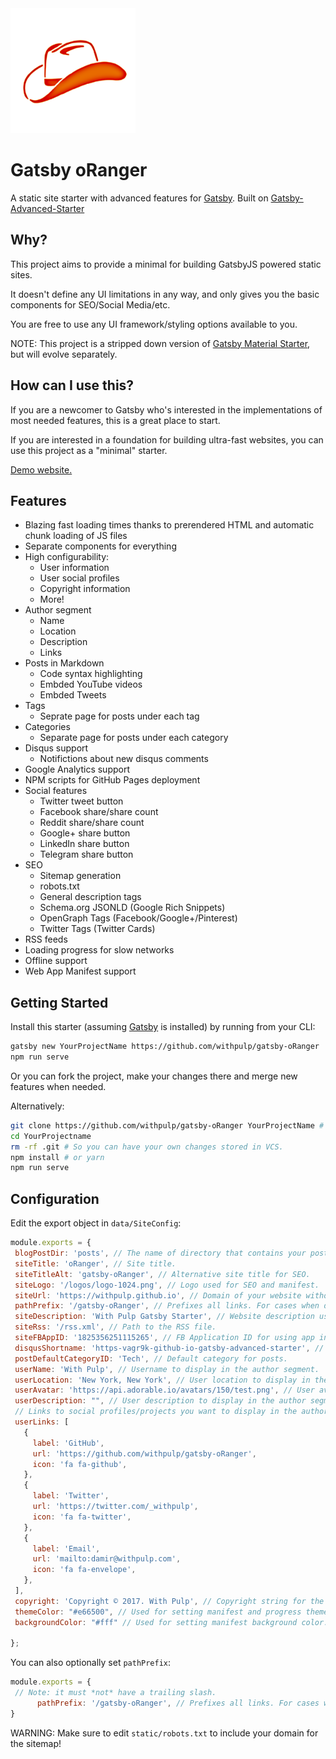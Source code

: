 <img src="static/logos/logo-1024.png" alt="Logo" width='200px' height='200px'/>

# Gatsby oRanger

A static site starter with advanced features for [Gatsby](https://github.com/gatsbyjs/gatsby/). Built on [Gatsby-Advanced-Starter](https://github.com/Vagr9K/gatsby-advanced-starter)

## Why?

This project aims to provide a minimal for building GatsbyJS powered static sites.

It doesn't define any UI limitations in any way, and only gives you the basic components for SEO/Social Media/etc.

You are free to use any UI framework/styling options available to you.

NOTE: This project is a stripped down version of [Gatsby Material Starter](https://github.com/Vagr9K/gatsby-material-starter), but will evolve separately.

## How can I use this?

If you are a newcomer to Gatsby who's interested in the implementations of most needed features, this is a great place to start.

If you are interested in a foundation for building ultra-fast websites, you can use this project as a "minimal" starter.

[Demo website.](https://withpulp.github.io/gatsby-oRanger/)

## Features

* Blazing fast loading times thanks to prerendered HTML and automatic chunk loading of JS files
* Separate components for everything
* High configurability:
  * User information
  * User social profiles
  * Copyright information
  * More!
* Author segment
  * Name
  * Location
  * Description
  * Links
* Posts in Markdown
  * Code syntax highlighting
  * Embded YouTube videos
  * Embded Tweets
* Tags
  * Seprate page for posts under each tag
* Categories
  * Separate page for posts under each category
* Disqus support
  * Notifictions about new disqus comments
* Google Analytics support
* NPM scripts for GitHub Pages deployment
* Social features
  * Twitter tweet button
  * Facebook share/share count
  * Reddit share/share count
  * Google+ share button
  * LinkedIn share button
  * Telegram share button
* SEO
  * Sitemap generation
  * robots.txt
  * General description tags
  * Schema.org JSONLD (Google Rich Snippets)
  * OpenGraph Tags (Facebook/Google+/Pinterest)
  * Twitter Tags (Twitter Cards)
* RSS feeds
* Loading progress for slow networks
* Offline support
* Web App Manifest support

## Getting Started

Install this starter (assuming [Gatsby](https://github.com/gatsbyjs/gatsby/) is installed) by running from your CLI:

```sh
gatsby new YourProjectName https://github.com/withpulp/gatsby-oRanger
npm run serve
```

Or you can fork the project, make your changes there and merge new features when needed.

Alternatively:

```sh
git clone https://github.com/withpulp/gatsby-oRanger YourProjectName # Clone the project
cd YourProjectname
rm -rf .git # So you can have your own changes stored in VCS.
npm install # or yarn
npm run serve
```

## Configuration

 Edit the export object in `data/SiteConfig`:

 ```js
module.exports = {
  blogPostDir: 'posts', // The name of directory that contains your posts.
  siteTitle: 'oRanger', // Site title.
  siteTitleAlt: 'gatsby-oRanger', // Alternative site title for SEO.
  siteLogo: '/logos/logo-1024.png', // Logo used for SEO and manifest.
  siteUrl: 'https://withpulp.github.io', // Domain of your website without pathPrefix.
  pathPrefix: '/gatsby-oRanger', // Prefixes all links. For cases when deployed to example.github.io/gatsby-advanced-starter/.
  siteDescription: 'With Pulp Gatsby Starter', // Website description used for RSS feeds/meta description tag.
  siteRss: '/rss.xml', // Path to the RSS file.
  siteFBAppID: '1825356251115265', // FB Application ID for using app insights
  disqusShortname: 'https-vagr9k-github-io-gatsby-advanced-starter', // Disqus shortname.
  postDefaultCategoryID: 'Tech', // Default category for posts.
  userName: 'With Pulp', // Username to display in the author segment.
  userLocation: 'New York, New York', // User location to display in the author segment.
  userAvatar: 'https://api.adorable.io/avatars/150/test.png', // User avatar to display in the author segment.
  userDescription: "", // User description to display in the author segment.
  // Links to social profiles/projects you want to display in the author segment/navigation bar.
  userLinks: [
    {
      label: 'GitHub',
      url: 'https://github.com/withpulp/gatsby-oRanger',
      icon: 'fa fa-github',
    },
    {
      label: 'Twitter',
      url: 'https://twitter.com/_withpulp',
      icon: 'fa fa-twitter',
    },
    {
      label: 'Email',
      url: 'mailto:damir@withpulp.com',
      icon: 'fa fa-envelope',
    },
  ],
  copyright: 'Copyright © 2017. With Pulp', // Copyright string for the footer of the website and RSS feed.
  themeColor: "#e66500", // Used for setting manifest and progress theme colors.
  backgroundColor: "#fff" // Used for setting manifest background color.

};
 ```

 You can also optionally set `pathPrefix`:
 ```js
 module.exports = {
  // Note: it must *not* have a trailing slash.
       pathPrefix: '/gatsby-oRanger', // Prefixes all links. For cases when deployed to withpulp.github.io/gatsby-oRanger/.
}

 ```

 WARNING: Make sure to edit `static/robots.txt` to include your domain for the sitemap!

